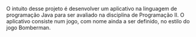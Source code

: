 O intuito desse projeto é desenvolver um aplicativo na linguagem de programação Java para ser avaliado na disciplina de Programação II.
O aplicativo consiste num jogo, com nome ainda a ser definido, no estilo do jogo Bomberman.